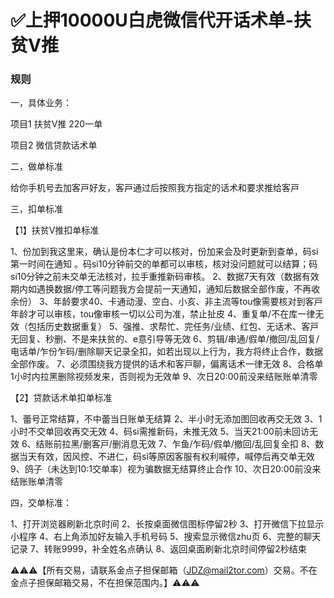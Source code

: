 # ✅上押10000U白虎微信代开话术单-扶贫V推

### 规则

一，具体业务：

项目1 扶贫V推    220一单

项目2 微信贷款话术单

二，做单标准

给你手机号去加客戸好友，客戸通过后按照我方指定的话术和要求推给客戸

三，扣单标准

【1】扶贫V推扣单标准

1、份加到我这里来，确认是份本仁才可以核对，份加来会及时更新到查单，码si第一时间在通知 。码si10分钟前交的单都可以审核，核对没问题就可以结算；码si10分钟之前未交单无法核对，拉手重推新码审核。
2、数据7天有效（数据有效期内如遇换数据/停工等问题我方会提前一天通知，通知后数据全部作废，不再收余份）
3、年龄要求40、卡通动漫、空白、小亥、非主流等tou像需要核对到客戸年龄才可以审核，tou像审核一切以公司为准，禁止扯皮
4、重复单/不在库一律无效（包括历史数据重复）
5、强推、求帮忙、完任务/业绩、红包、无话术、客戸无回复、秒删、不是来扶贫的、e意引导等无效
6、剪辑/串通/假单/撤回/乱回复/电话单/乍份乍码/删除聊天记录全扣，如若出现以上行为，我方将终止合作，数据全部作废。
7、必须围绕我方提供的话术和客戸聊，偏离话术一律无效
8、合格单1小时内拉黑删除视频发来，否则视为无效单
9、次日20:00前没来结账账单清零

【2】贷款话术单扣单标准

1、蕾号正常结算，不中蕾当日账单无结算
2、半小时无添加图回收再交无效
3、1小时不交单回收再交无效
4、码si需推新码，未推无效
5、当天21:00前未回访无效
6、结账前拉黑/删客戸/删消息无效
7、乍鱼/乍码/假单/撤回/乱回复全扣
8、数据当天有效，因风控、不进仁，码si等原因客服有权利喊停，喊停后再交单无效
9、鸽子（未达到10:1交单率）视为骗数据无结算终止合作
10、次日20:00前没来结账账单清零

四，交单标准：

1、打开浏览器刷新北京时间
2、长按桌面微信图标停留2秒
3、打开微信下拉显示小程序
4、右上角添加好友输入手机号码
5、搜索显示微信zhu页
6、完整的聊天记录
7、转账9999，补全姓名点确认
8、返回桌面刷新北京时间停留2秒结束


  ⚠️⚠️⚠️【所有交易，请联系金点子担保邮箱（JDZ@mail2tor.com）交易。不在金点子担保邮箱交易，不在担保范围内。】⚠️⚠️⚠️
